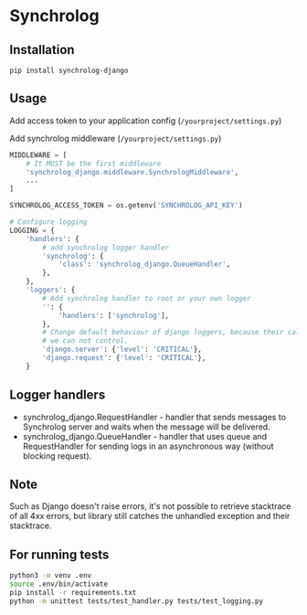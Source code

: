 # Synchrolog

## Installation
`pip install synchrolog-django`

## Usage

Add access token to your application config (`/yourproject/settings.py`)

Add synchrolog middleware (`/yourproject/settings.py`)
```python
MIDDLEWARE = [
    # It MUST be the first middleware
    'synchrolog_django.middleware.SynchrologMiddleware',
    ...
]

SYNCHROLOG_ACCESS_TOKEN = os.getenv('SYNCHROLOG_API_KEY')

# Configure logging
LOGGING = {
    'handlers': {
        # add synchrolog logger handler
        'synchrolog': {
            'class': 'synchrolog_django.QueueHandler',
        },
    },
    'loggers': {
        # Add synchrolog handler to root or your own logger
        '': {
            'handlers': ['synchrolog'],
        },
        # Change default behaviour of django loggers, because their call made out side of middlewares that 
        # we can not control. 
        'django.server': {'level': 'CRITICAL'},
        'django.request': {'level': 'CRITICAL'},
    }

```

## Logger handlers
 - synchrolog_django.RequestHandler - handler that sends messages to Synchrolog server and waits when the message will be delivered.
 - synchrolog_django.QueueHandler - handler that uses queue and RequestHandler for sending logs in an asynchronous way (without blocking request).

## Note
Such as Django doesn't raise errors, it's not possible to retrieve stacktrace of all 4xx errors, but library still catches the unhandled exception and their stacktrace.


## For running tests
```bash
python3 -m venv .env
source .env/bin/activate
pip install -r requirements.txt
python -m unittest tests/test_handler.py tests/test_logging.py 
```
